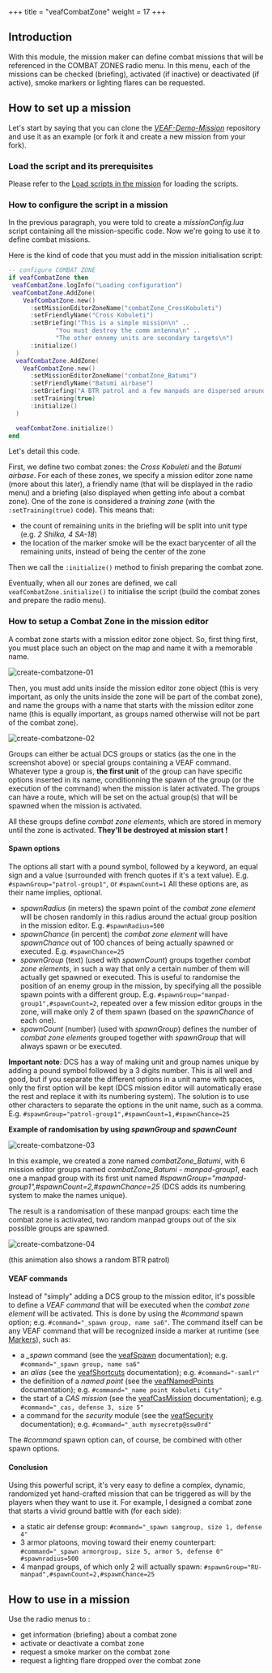 +++
title = "veafCombatZone"
weight = 17
+++

## Introduction

With this module, the mission maker can define combat missions that will be referenced in the COMBAT ZONES radio menu.
In this menu, each of the missions can be checked (briefing), activated (if inactive) or deactivated (if active), smoke markers or lighting flares can be requested.

## How to set up a mission

Let's start by saying that you can clone the *[VEAF-Demo-Mission](https://github.com/VEAF/VEAF-Demo-Mission)* repository and use it as an example (or fork it and create a new mission from your fork).

### Load the script and its prerequisites

Please refer to the [Load scripts in the mission](../concepts/load-with-triggers.md) for loading the scripts.

### How to configure the script in a mission

In the previous paragraph, you were told to create a *missionConfig.lua* script containing all the mission-specific code.
Now we're going to use it to define combat missions.

Here is the kind of code that you must add in the mission initialisation script:

```lua
-- configure COMBAT ZONE
if veafCombatZone then
 veafCombatZone.logInfo("Loading configuration")
 veafCombatZone.AddZone(
    VeafCombatZone.new()
      :setMissionEditorZoneName("combatZone_CrossKobuleti")
      :setFriendlyName("Cross Kobuleti")
      :setBriefing("This is a simple mission\n" ..
             "You must destroy the comm antenna\n" ..
             "The other ennemy units are secondary targets\n")
      :initialize()
  )
  veafCombatZone.AddZone(
    VeafCombatZone.new()
      :setMissionEditorZoneName("combatZone_Batumi")
      :setFriendlyName("Batumi airbase")
      :setBriefing("A BTR patrol and a few manpads are dispersed around the Batumi airbase")
      :setTraining(true)
      :initialize()
  )

  veafCombatZone.initialize()
end
```

Let's detail this code.

First, we define two combat zones: the *Cross Kobuleti* and the *Batumi airbase*.
For each of these zones, we specify a mission editor zone name (more about this later), a friendly name (that will be displayed in the radio menu) and a briefing (also displayed when getting info about a combat zone).
One of the zone is considered a *training zone* (with the `:setTraining(true)` code). This means that:

- the count of remaining units in the briefing will be split into unit type (e.g. *2 Shilka, 4 SA-18*)
- the location of the marker smoke will be the exact barycenter of all the remaining units, instead of being the center of the zone

Then we call the `:initialize()` method to finish preparing the combat zone.

Eventually, when all our zones are defined, we call `veafCombatZone.initialize()` to initialise the script (build the combat zones and prepare the radio menu).

### How to setup a Combat Zone in the mission editor

A combat zone starts with a mission editor zone object.
So, first thing first, you must place such an object on the map and name it with a memorable name.

![create-combatzone-01](../../_images/create-combatzone-01.png)

Then, you must add units inside the mission editor zone object (this is very important, as only the units inside the zone will be part of the combat zone), and name the groups with a name that starts with the mission editor zone name (this is equally important, as groups named otherwise will not be part of the combat zone).

![create-combatzone-02](../../_images/create-combatzone-02.png)

Groups can either be actual DCS groups or statics (as the one in the screenshot above) or special groups containing a VEAF command.
Whatever type a group is, **the first unit** of the group can have specific options inserted in its name, conditionning the spawn of the group (or the execution of the command) when the mission is later activated.
The groups can have a route, which will be set on the actual group(s) that will be spawned when the mission is activated.

All these groups define *combat zone elements*, which are stored in memory until the zone is activated.
**They'll be destroyed at mission start !**

#### Spawn options

The options all start with a pound symbol, followed by a keyword, an equal sign and a value (surrounded with french quotes if it's a text value).
E.g. `#spawnGroup="patrol-group1"`, or `#spawnCount=1`
All these options are, as their name implies, optional.

- *spawnRadius* (in meters) the spawn point of the *combat zone element* will be chosen randomly in this radius around the actual group position in the mission editor. E.g. `#spawnRadius=500`
- *spawnChance* (in percent) the *combat zone element* will have *spawnChance* out of 100 chances of being actually spawned or executed. E.g. `#spawnChance=25`
- *spawnGroup* (text) (used with *spawnCount*) groups together *combat zone elements*, in such a way that only a certain number of them will actually get spawned or executed. This is useful to randomise the position of an enemy group in the mission, by specifying all the possible spawn points with a different group. E.g. `#spawnGroup="manpad-group1",#spawnCount=2`, repeated over a few mission editor groups in the zone, will make only 2 of them spawn (based on the *spawnChance* of each one).
- *spawnCount* (number) (used with *spawnGroup*) defines the number of *combat zone elements* grouped together with *spawnGroup* that will always spawn or be executed.

**Important note**: DCS has a way of making unit and group names unique by adding a pound symbol followed by a 3 digits number. This is all well and good, but if you separate the different options in a unit name with spaces, only the first option will be kept (DCS mission editor will automatically erase the rest and replace it with its numbering system).
The solution is to use other characters to separate the options in the unit name, such as a comma. E.g. `#spawnGroup="patrol-group1",#spawnCount=1,#spawnChance=25`

**Example of randomisation by using *spawnGroup* and *spawnCount***

![create-combatzone-03](../../_images/create-combatzone-03.png)

In this example, we created a zone named *combatZone_Batumi*, with 6 mission editor groups named *combatZone_Batumi - manpad-group1*, each one a manpad group with its first unit named *#spawnGroup="manpad-group1",#spawnCount=2,#spawnChance=25* (DCS adds its numbering system to make the names unique).

The result is a randomisation of these manpad groups: each time the combat zone is activated, two random manpad groups out of the six possible groups are spawned.

![create-combatzone-04](../../_images/create-combatzone-04.png)

(this animation also shows a random BTR patrol)

#### VEAF commands

Instead of "simply" adding a DCS group to the mission editor, it's possible to define a *VEAF command* that will be executed when the *combat zone element* will be activated.
This is done by using the *#command* spawn option; e.g. `#command="_spawn group, name sa6"`.
The command itself can be any VEAF command that will be recognized inside a marker at runtime (see [Markers](../concepts/usermarks.md)), such as:

- a *_spawn* command (see the [veafSpawn](./veafSpawn.md) documentation); e.g. `#command="_spawn group, name sa6"`
- an *alias* (see the [veafShortcuts](./veafshortcuts.md) documentation); e.g. `#command="-samlr"`
- the definition of a *named point* (see the [veafNamedPoints](./veafnamedpoints.md) documentation); e.g. `#command="_name point Kobuleti City"`
- the start of a *CAS mission* (see the [veafCasMission](./veafCasMission.md) documentation); e.g. `#command="_cas, defense 3, size 5"`
- a command for the *security* module (see the [veafSecurity](./veafsecurity.md) documentation); e.g. `#command="_auth mysecretp@ssw0rd"`

The *#command* spawn option can, of course, be combined with other spawn options.

#### Conclusion

Using this powerful script, it's very easy to define a complex, dynamic, randomized yet hand-crafted mission that can be triggered as will by the players when they want to use it.
For example, I designed a combat zone that starts a vivid ground battle with (for each side):

- a static air defense group: `#command="_spawn samgroup, size 1, defense 4"`
- 3 armor platoons, moving toward their enemy counterpart: `#command="_spawn armorgroup, size 5, armor 5, defense 0" #spawnradius=500`
- 4 manpad groups, of which only 2 will actually spawn: `#spawnGroup="RU-manpad",#spawnCount=2,#spawnChance=25`

## How to use in a mission

Use the radio menus to :

- get information (briefing) about a combat zone
- activate or deactivate a combat zone
- request a smoke marker on the combat zone
- request a lighting flare dropped over the combat zone
